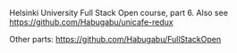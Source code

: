 Helsinki University Full Stack Open course, part 6. Also see https://github.com/Habugabu/unicafe-redux

Other parts: https://github.com/Habugabu/FullStackOpen
